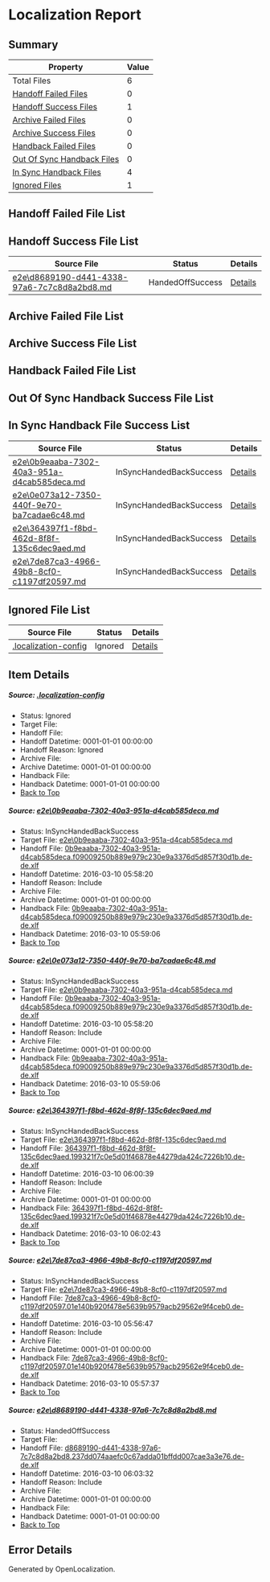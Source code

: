 # <a name='report-top'></a> Localization Report

## Summary
 Property | Value 
 -------- | ----- 
 Total Files | 6
[ Handoff Failed Files ](#handoff-failed-list)| 0
[ Handoff Success Files ](#handoff-success-list)| 1
[ Archive Failed Files ](#archive-failed-list)| 0
[ Archive Success Files ](#archive-success-list)| 0
[ Handback Failed Files ](#handback-failed-list)| 0
[ Out Of Sync Handback Files ](#outofsync-handback-success-list)| 0
[ In Sync Handback Files ](#insync-handback-success-list)| 4
[ Ignored Files ](#ignored-list)| 1

## <a name='handoff-failed-list'></a> Handoff Failed File List

## <a name='handoff-success-list'></a> Handoff Success File List
 Source File | Status | Details 
 ----------- | ------ | ------- 
 [e2e\d8689190-d441-4338-97a6-7c7c8d8a2bd8.md](https://github.com/OpenLocalizationTest/oltest/blob/0911c4d2db1084d7262e93628b32da6bbde3233d/e2e/d8689190-d441-4338-97a6-7c7c8d8a2bd8.md) | HandedOffSuccess | [Details](#6dfecda88795e7e11a37c04168a52b5fb984222a5)

## <a name='archive-failed-list'></a> Archive Failed File List

## <a name='archive-success-list'></a> Archive Success File List

## <a name='handback-failed-list'></a> Handback Failed File List

## <a name='outofsync-handback-success-list'></a> Out Of Sync Handback Success File List

## <a name='insync-handback-success-list'></a> In Sync Handback File Success List
 Source File | Status | Details 
 ----------- | ------ | ------- 
 [e2e\0b9eaaba-7302-40a3-951a-d4cab585deca.md](https://github.com/OpenLocalizationTest/oltest/blob/95b9fc58041d89683a5873f1a36c01ca9181a118/e2e/0b9eaaba-7302-40a3-951a-d4cab585deca.md) | InSyncHandedBackSuccess | [Details](#0976cbe1865c22f9910ce161ef7b98ae478e66831)
 [e2e\0e073a12-7350-440f-9e70-ba7cadae6c48.md](https://github.com/OpenLocalizationTest/oltest/blob/0911c4d2db1084d7262e93628b32da6bbde3233d/e2e/0e073a12-7350-440f-9e70-ba7cadae6c48.md) | InSyncHandedBackSuccess | [Details](#0976cbe1865c22f9910ce161ef7b98ae478e66832)
 [e2e\364397f1-f8bd-462d-8f8f-135c6dec9aed.md](https://github.com/OpenLocalizationTest/oltest/blob/5a4de7a07627a357bddaa17d8a3edf5d3c1599c3/e2e/364397f1-f8bd-462d-8f8f-135c6dec9aed.md) | InSyncHandedBackSuccess | [Details](#52f22989d2859d355b12a00d17baedbc7a3beba03)
 [e2e\7de87ca3-4966-49b8-8cf0-c1197df20597.md](https://github.com/OpenLocalizationTest/oltest/blob/efb15430d836f4cc856811f6796018cc2ae1d0e5/e2e/7de87ca3-4966-49b8-8cf0-c1197df20597.md) | InSyncHandedBackSuccess | [Details](#6565ecac99a2f21d79633486b56bdb368868a9e44)

## <a name='ignored-list'></a> Ignored File List
 Source File | Status | Details 
 ----------- | ------ | ------- 
 [.localization-config](https://github.com/OpenLocalizationTest/oltest/blob/0911c4d2db1084d7262e93628b32da6bbde3233d/.localization-config) | Ignored | [Details](#66aca4b1c2f43b14ec41e0e427345df94af1d5e10)

## Item Details
##### <a name='66aca4b1c2f43b14ec41e0e427345df94af1d5e10'></a> Source: [.localization-config](https://github.com/OpenLocalizationTest/oltest/blob/0911c4d2db1084d7262e93628b32da6bbde3233d/.localization-config)
* Status: Ignored
* Target File: 
* Handoff File: 
* Handoff Datetime: 0001-01-01 00:00:00
* Handoff Reason: Ignored
* Archive File: 
* Archive Datetime: 0001-01-01 00:00:00
* Handback File: 
* Handback Datetime: 0001-01-01 00:00:00
* [Back to Top](#report-top)

##### <a name='0976cbe1865c22f9910ce161ef7b98ae478e66831'></a> Source: [e2e\0b9eaaba-7302-40a3-951a-d4cab585deca.md](https://github.com/OpenLocalizationTest/oltest/blob/95b9fc58041d89683a5873f1a36c01ca9181a118/e2e/0b9eaaba-7302-40a3-951a-d4cab585deca.md)
* Status: InSyncHandedBackSuccess
* Target File: [e2e\0b9eaaba-7302-40a3-951a-d4cab585deca.md](https://github.com/OpenLocalizationTestOrg/oltest.de-de/blob/71a01636e9dbb9adca7ca3b956ab821bacab10df/e2e/0b9eaaba-7302-40a3-951a-d4cab585deca.md)
* Handoff File: [0b9eaaba-7302-40a3-951a-d4cab585deca.f09009250b889e979c230e9a3376d5d857f30d1b.de-de.xlf](https://github.com/OpenLocalizationTestOrg/olhandoff/blob/d56ecae6ba9ae116615e3d15949ab52a9e1c9d77/ol-handoff/OpenLocalizationTestOrg/oltest.de-de/xinjiang/ht/0b9eaaba-7302-40a3-951a-d4cab585deca.f09009250b889e979c230e9a3376d5d857f30d1b.de-de.xlf)
* Handoff Datetime: 2016-03-10 05:58:20
* Handoff Reason: Include
* Archive File: 
* Archive Datetime: 0001-01-01 00:00:00
* Handback File: [0b9eaaba-7302-40a3-951a-d4cab585deca.f09009250b889e979c230e9a3376d5d857f30d1b.de-de.xlf](https://github.com/OpenLocalizationTestOrg/olhandback/blob/e9ca2f8e0fa45849d44db35ec131333b1d363253/ol-handback/OpenLocalizationTestOrg/oltest.de-de/xinjiang/ht/0b9eaaba-7302-40a3-951a-d4cab585deca.f09009250b889e979c230e9a3376d5d857f30d1b.de-de.xlf)
* Handback Datetime: 2016-03-10 05:59:06
* [Back to Top](#report-top)

##### <a name='0976cbe1865c22f9910ce161ef7b98ae478e66832'></a> Source: [e2e\0e073a12-7350-440f-9e70-ba7cadae6c48.md](https://github.com/OpenLocalizationTest/oltest/blob/0911c4d2db1084d7262e93628b32da6bbde3233d/e2e/0e073a12-7350-440f-9e70-ba7cadae6c48.md)
* Status: InSyncHandedBackSuccess
* Target File: [e2e\0b9eaaba-7302-40a3-951a-d4cab585deca.md](https://github.com/OpenLocalizationTestOrg/oltest.de-de/blob/71a01636e9dbb9adca7ca3b956ab821bacab10df/e2e/0b9eaaba-7302-40a3-951a-d4cab585deca.md)
* Handoff File: [0b9eaaba-7302-40a3-951a-d4cab585deca.f09009250b889e979c230e9a3376d5d857f30d1b.de-de.xlf](https://github.com/OpenLocalizationTestOrg/olhandoff/blob/d56ecae6ba9ae116615e3d15949ab52a9e1c9d77/ol-handoff/OpenLocalizationTestOrg/oltest.de-de/xinjiang/ht/0b9eaaba-7302-40a3-951a-d4cab585deca.f09009250b889e979c230e9a3376d5d857f30d1b.de-de.xlf)
* Handoff Datetime: 2016-03-10 05:58:20
* Handoff Reason: Include
* Archive File: 
* Archive Datetime: 0001-01-01 00:00:00
* Handback File: [0b9eaaba-7302-40a3-951a-d4cab585deca.f09009250b889e979c230e9a3376d5d857f30d1b.de-de.xlf](https://github.com/OpenLocalizationTestOrg/olhandback/blob/e9ca2f8e0fa45849d44db35ec131333b1d363253/ol-handback/OpenLocalizationTestOrg/oltest.de-de/xinjiang/ht/0b9eaaba-7302-40a3-951a-d4cab585deca.f09009250b889e979c230e9a3376d5d857f30d1b.de-de.xlf)
* Handback Datetime: 2016-03-10 05:59:06
* [Back to Top](#report-top)

##### <a name='52f22989d2859d355b12a00d17baedbc7a3beba03'></a> Source: [e2e\364397f1-f8bd-462d-8f8f-135c6dec9aed.md](https://github.com/OpenLocalizationTest/oltest/blob/5a4de7a07627a357bddaa17d8a3edf5d3c1599c3/e2e/364397f1-f8bd-462d-8f8f-135c6dec9aed.md)
* Status: InSyncHandedBackSuccess
* Target File: [e2e\364397f1-f8bd-462d-8f8f-135c6dec9aed.md](https://github.com/OpenLocalizationTestOrg/oltest.de-de/blob/99e96cad255d95f8d0a4bb98c3bbe4bb4f84efd1/e2e/364397f1-f8bd-462d-8f8f-135c6dec9aed.md)
* Handoff File: [364397f1-f8bd-462d-8f8f-135c6dec9aed.199321f7c0e5d01f46878e44279da424c7226b10.de-de.xlf](https://github.com/OpenLocalizationTestOrg/olhandoff/blob/5d5dca8f05998be130a82b407a6d558395517d5f/ol-handoff/OpenLocalizationTestOrg/oltest.de-de/xinjiang/ht/364397f1-f8bd-462d-8f8f-135c6dec9aed.199321f7c0e5d01f46878e44279da424c7226b10.de-de.xlf)
* Handoff Datetime: 2016-03-10 06:00:39
* Handoff Reason: Include
* Archive File: 
* Archive Datetime: 0001-01-01 00:00:00
* Handback File: [364397f1-f8bd-462d-8f8f-135c6dec9aed.199321f7c0e5d01f46878e44279da424c7226b10.de-de.xlf](https://github.com/OpenLocalizationTestOrg/olhandback/blob/82d81a542876a0b199d4e30319cb72e9d9e4dd5c/ol-handback/OpenLocalizationTestOrg/oltest.de-de/xinjiang/ht/364397f1-f8bd-462d-8f8f-135c6dec9aed.199321f7c0e5d01f46878e44279da424c7226b10.de-de.xlf)
* Handback Datetime: 2016-03-10 06:02:43
* [Back to Top](#report-top)

##### <a name='6565ecac99a2f21d79633486b56bdb368868a9e44'></a> Source: [e2e\7de87ca3-4966-49b8-8cf0-c1197df20597.md](https://github.com/OpenLocalizationTest/oltest/blob/efb15430d836f4cc856811f6796018cc2ae1d0e5/e2e/7de87ca3-4966-49b8-8cf0-c1197df20597.md)
* Status: InSyncHandedBackSuccess
* Target File: [e2e\7de87ca3-4966-49b8-8cf0-c1197df20597.md](https://github.com/OpenLocalizationTestOrg/oltest.de-de/blob/d1417e0f69e3d0a2c47a43a40b5795e3cdcf381b/e2e/7de87ca3-4966-49b8-8cf0-c1197df20597.md)
* Handoff File: [7de87ca3-4966-49b8-8cf0-c1197df20597.01e140b920f478e5639b9579acb29562e9f4ceb0.de-de.xlf](https://github.com/OpenLocalizationTestOrg/olhandoff/blob/a8918e3db6871511f0f2679a16af87c18c26bc5c/ol-handoff/OpenLocalizationTestOrg/oltest.de-de/xinjiang/ht/7de87ca3-4966-49b8-8cf0-c1197df20597.01e140b920f478e5639b9579acb29562e9f4ceb0.de-de.xlf)
* Handoff Datetime: 2016-03-10 05:56:47
* Handoff Reason: Include
* Archive File: 
* Archive Datetime: 0001-01-01 00:00:00
* Handback File: [7de87ca3-4966-49b8-8cf0-c1197df20597.01e140b920f478e5639b9579acb29562e9f4ceb0.de-de.xlf](https://github.com/OpenLocalizationTestOrg/olhandback/blob/299a474dbf53662452e6fe436052fc753863c93e/ol-handback/OpenLocalizationTestOrg/oltest.de-de/xinjiang/ht/7de87ca3-4966-49b8-8cf0-c1197df20597.01e140b920f478e5639b9579acb29562e9f4ceb0.de-de.xlf)
* Handback Datetime: 2016-03-10 05:57:37
* [Back to Top](#report-top)

##### <a name='6dfecda88795e7e11a37c04168a52b5fb984222a5'></a> Source: [e2e\d8689190-d441-4338-97a6-7c7c8d8a2bd8.md](https://github.com/OpenLocalizationTest/oltest/blob/0911c4d2db1084d7262e93628b32da6bbde3233d/e2e/d8689190-d441-4338-97a6-7c7c8d8a2bd8.md)
* Status: HandedOffSuccess
* Target File: 
* Handoff File: [d8689190-d441-4338-97a6-7c7c8d8a2bd8.237dd074aaefc0c67adda01bffdd007cae3a3e76.de-de.xlf](https://github.com/OpenLocalizationTestOrg/olhandoff/blob/86b196e4f97ae361cc821c654daaa568a44ba792/ol-handoff/OpenLocalizationTestOrg/oltest.de-de/xinjiang/ht/d8689190-d441-4338-97a6-7c7c8d8a2bd8.237dd074aaefc0c67adda01bffdd007cae3a3e76.de-de.xlf)
* Handoff Datetime: 2016-03-10 06:03:32
* Handoff Reason: Include
* Archive File: 
* Archive Datetime: 0001-01-01 00:00:00
* Handback File: 
* Handback Datetime: 0001-01-01 00:00:00
* [Back to Top](#report-top)


## Error Details

Generated by OpenLocalization.

